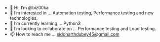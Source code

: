 - 👋 Hi, I’m @biz00ka
- 👀 I’m interested in ... Automation testing, Performance testing and new technologies.
- 🌱 I’m currently learning ... Python3
- 💞️ I’m looking to collaborate on ... Performance testing and Load testing.
- 📫 How to reach me ... siddharthdubey45@gmail.com

<!---
biz00ka/biz00ka is a ✨ special ✨ repository because its `README.md` (this file) appears on your GitHub profile.
You can click the Preview link to take a look at your changes.
--->
